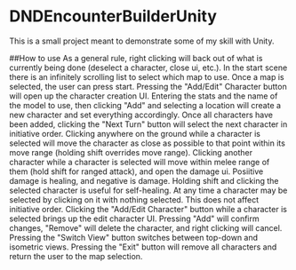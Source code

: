 # DNDEncounterBuilderUnity
This is a small project meant to demonstrate some of my skill with Unity.

##How to use
As a general rule, right clicking will back out of what is currently being done (deselect a character, close ui, etc.).
In the start scene there is an infinitely scrolling list to select which map to use. Once a map is selected, the user can press start.
Pressing the "Add/Edit" Character button will open up the character creation UI. Entering the stats and the name of the model to use, then clicking "Add" and selecting a location will create a new character and set everything accordingly.
Once all characters have been added, clicking the "Next Turn" button will select the next character in initiative order. 
Clicking anywhere on the ground while a character is selected will move the character as close as possible to that point within its move range (holding shift overrides move range).
Clicking another character while a character is selected will move within melee range of them (hold shift for ranged attack), and open the damage ui.
Posiitive damage is healing, and negative is damage.
Holding shift and clicking the selected character is useful for self-healing.
At any time a character may be selected by clicking on it with nothing selected. This does not affect initiative order.
Clicking the "Add/Edit Character" button while a character is selected brings up the edit character UI. Pressing "Add" will confirm changes, "Remove" will delete the character, and right clicking will cancel.
Pressing the "Switch View" button switches between top-down and isometric views.
Pressing the "Exit" button will remove all characters and return the user to the map selection.
